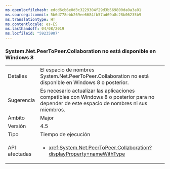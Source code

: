 ```yaml
---
ms.openlocfilehash: edcd6cb6e0d3c3229304f29d3b569800da0a3a01
ms.sourcegitcommit: 5b6d778ebb269ee6684fb57ad69a8c28b06235b9
ms.translationtype: HT
ms.contentlocale: es-ES
ms.lasthandoff: 04/08/2019
ms.locfileid: "59235907"
---
```

### <a name="systemnetpeertopeercollaboration-unavailable-on-windows-8"></a>System.Net.PeerToPeer.Collaboration no está disponible en Windows 8

|   |   |
|---|---|
|Detalles|El espacio de nombres System.Net.PeerToPeer.Collaboration no está disponible en Windows 8 o posterior.|
|Sugerencia|Es necesario actualizar las aplicaciones compatibles con Windows 8 o posterior para no depender de este espacio de nombres ni sus miembros.|
|Ámbito|Major|
|Versión|4.5|
|Tipo|Tiempo de ejecución|
|API afectadas|<ul><li><xref:System.Net.PeerToPeer.Collaboration?displayProperty=nameWithType></li></ul>|
